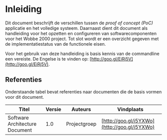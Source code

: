 # Inleiding

Dit document beschrijft de verschillen tussen de _proof of concept (PoC)_ applicatie en het
volledige systeem. Daarnaast dient dit document als handleiding voor het opzetten en configureren
van softwarecomponenten voor het Wobbe 2000 project. Tot slot wordt er een overzicht gegeven met de
implementatiestatus van de functionele eisen.

Voor het gebruik van deze handleiding is basis kennis van de commandline een vereiste. De Engelse is te vinden op: [http://goo.gl/EiRj5V](http://goo.gl/EiRj5V).

## Referenties
Onderstaande tabel bevat referenties naar documenten die de basis vormen voor dit document.

| Titel                          | Versie | Auteurs      | Vindplaats                                   |
|--------------------------------|--------|--------------|----------------------------------------------|
| Software Architecture Document | 1.0    | Projectgroep | [http://goo.gl/i5YXWo](http://goo.gl/i5YXWo) |

